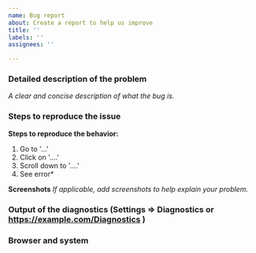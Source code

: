 ```yaml
---
name: Bug report
about: Create a report to help us improve
title: ''
labels: ''
assignees: ''

---
```


### Detailed description of the problem
*A clear and concise description of what the bug is.*

### Steps to reproduce the issue
**Steps to reproduce the behavior:**
1. Go to '...'
2. Click on '....'
3. Scroll down to '....'
4. See error*

**Screenshots**
*If applicable, add screenshots to help explain your problem.*

### Output of the diagnostics (Settings => Diagnostics or https://example.com/Diagnostics )

### Browser and system
